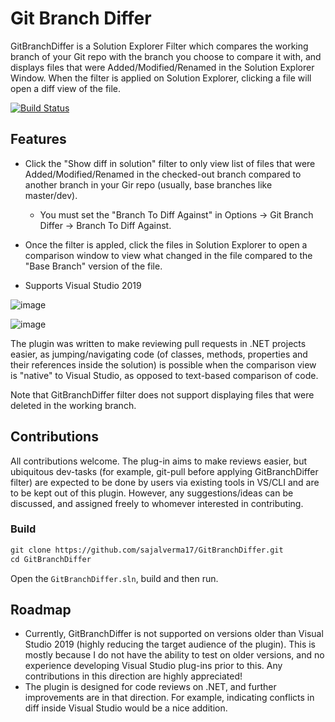 # Git Branch Differ

GitBranchDiffer is a Solution Explorer Filter which compares the working branch of your Git repo with the branch you choose to compare it with, and displays files that were Added/Modified/Renamed in the Solution Explorer Window. When the filter is applied on Solution Explorer, clicking a file will open a diff view of the file. 

[![Build Status](https://dev.azure.com/sajalverma17/GitBranchDiffer/_apis/build/status/sajalverma17.GitBranchDiffer)](https://dev.azure.com/sajalverma17/GitBranchDiffer/_build/latest?definitionId=7)

## Features

* Click the "Show diff in solution" filter to only view list of files that were Added/Modified/Renamed in the checked-out branch compared to another branch in your Gir repo (usually, base branches like master/dev). 
  * You must set the "Branch To Diff Against" in Options -> Git Branch Differ -> Branch To Diff Against.

* Once the filter is appled, click the files in Solution Explorer to open a comparison window to view what changed in the file compared to the "Base Branch" version of the file.

* Supports Visual Studio 2019

![image](https://user-images.githubusercontent.com/25904133/118525755-d63bd480-b73f-11eb-884a-ddf86c63a70a.png)

![image](https://user-images.githubusercontent.com/25904133/118526577-ae00a580-b740-11eb-94a3-b3b3238c258e.png)

The plugin was written to make reviewing pull requests in .NET projects easier, as jumping/navigating code (of classes, methods, properties and their references inside the solution) is possible when the comparison view is "native" to Visual Studio, as opposed to text-based comparison of code.

Note that GitBranchDiffer filter does not support displaying files that were deleted in the working branch.

## Contributions

All contributions welcome. 
The plug-in aims to make reviews easier, but ubiquitous dev-tasks (for example, git-pull before applying GitBranchDiffer filter) are expected to be done by users via existing tools in VS/CLI and are to be kept out of this plugin. However, any suggestions/ideas can be discussed, and assigned freely to whomever interested in contributing.

### Build 

```txt
git clone https://github.com/sajalverma17/GitBranchDiffer.git
cd GitBranchDiffer
```

Open the `GitBranchDiffer.sln`, build and then run.

## Roadmap
* Currently, GitBranchDiffer is not supported on versions older than Visual Studio 2019 (highly reducing the target audience of the plugin). This is mostly because I do not have the ability to test on older versions, and no experience developing Visual Studio plug-ins prior to this. Any contributions in this direction are highly appreciated!
* The plugin is designed for code reviews on .NET, and further improvements are in that direction. For example, indicating conflicts in diff inside Visual Studio would be a nice addition.
